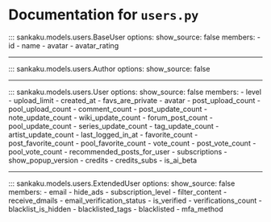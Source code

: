 # Documentation for `users.py`

::: sankaku.models.users.BaseUser
    options:
      show_source: false
      members:
        - id
        - name
        - avatar
        - avatar_rating

---

::: sankaku.models.users.Author
    options:
      show_source: false

---

::: sankaku.models.users.User
    options:
      show_source: false
      members:
        - level
        - upload_limit
        - created_at
        - favs_are_private
        - avatar
        - post_upload_count
        - pool_upload_count
        - comment_count
        - post_update_count
        - note_update_count
        - wiki_update_count
        - forum_post_count
        - pool_update_count
        - series_update_count
        - tag_update_count
        - artist_update_count
        - last_logged_in_at
        - favorite_count
        - post_favorite_count
        - pool_favorite_count
        - vote_count
        - post_vote_count
        - pool_vote_count
        - recommended_posts_for_user
        - subscriptions
        - show_popup_version
        - credits
        - credits_subs
        - is_ai_beta

---

::: sankaku.models.users.ExtendedUser
    options:
      show_source: false
      members:
        - email
        - hide_ads
        - subscription_level
        - filter_content
        - receive_dmails
        - email_verification_status
        - is_verified
        - verifications_count
        - blacklist_is_hidden
        - blacklisted_tags
        - blacklisted
        - mfa_method